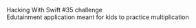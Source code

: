 Hacking With Swift #35 challenge<br>
Edutainment application meant for kids to practice multiplication
